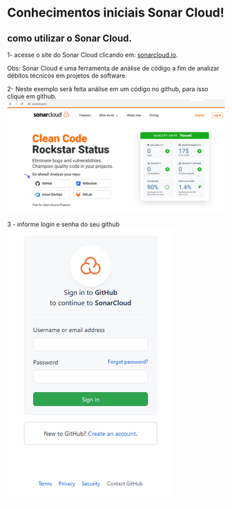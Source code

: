 # Conhecimentos iniciais Sonar Cloud!

## como utilizar o Sonar Cloud. 

1- acesse o site do Sonar Cloud clicando em: [sonarcloud.io](https://sonarcloud.io/).

Obs: Sonar Cloud é uma ferramenta de análise de código a fim de analizar débitos técnicos em projetos de software. 

2- Neste exemplo será feita análise em um código no github, para isso clique em github.  
![](images/sonar1.png)

3 - informe login e senha do seu github 
![](images/login_git.png)

 